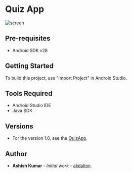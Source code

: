 # Quiz App
![screen](../master/app/src/main/res/drawable/quiz2.gif)

## Pre-requisites
* Android SDK v28

## Getting Started
To build this project, use "Import Project" in Android Studio.

## Tools Required
* Android Studio IDE
* Java SDK

## Versions
* For the version 1.0, see the [QuizApp](https://github.com/akdalton/QuizApp).

## Author
* **Ashish Kumar** - *Initial work* - [akdalton](https://github.com/akdalton).
